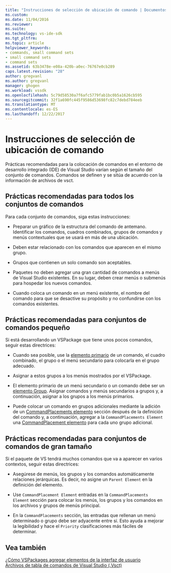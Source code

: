 ```yaml
---
title: "Instrucciones de selección de ubicación de comando | Documentos de Microsoft"
ms.custom: 
ms.date: 11/04/2016
ms.reviewer: 
ms.suite: 
ms.technology: vs-ide-sdk
ms.tgt_pltfrm: 
ms.topic: article
helpviewer_keywords:
- commands, small command sets
- small command sets
- command sets
ms.assetid: 63b3478e-e08a-420b-a0ec-76767e0cb289
caps.latest.revision: "28"
author: gregvanl
ms.author: gregvanl
manager: ghogen
ms.workload: vssdk
ms.openlocfilehash: 5c79d58530a7f6afc5779fab1bc0b5a1626cb595
ms.sourcegitcommit: 32f1a690fc445f9586d53698fc82c7debd784eeb
ms.translationtype: MT
ms.contentlocale: es-ES
ms.lasthandoff: 12/22/2017
---
```

# <a name="command-placement-guidelines"></a>Instrucciones de selección de ubicación de comando
Prácticas recomendadas para la colocación de comandos en el entorno de desarrollo integrado (IDE) de Visual Studio varían según el tamaño del conjunto de comandos. Comandos se definen y se sitúa de acuerdo con la información de archivos de vsct.  
  
## <a name="best-practices-for-all-command-sets"></a>Prácticas recomendadas para todos los conjuntos de comandos  
 Para cada conjunto de comandos, siga estas instrucciones:  
  
-   Preparar un gráfico de la estructura del comando de antemano. Identificar los comandos, cuadros combinados, grupos de comandos y menús contextuales que se usará en más de una ubicación.  
  
-   Deben estar relacionado con los comandos que aparecen en el mismo grupo.  
  
-   Grupos que contienen un solo comando son aceptables.  
  
-   Paquetes no deben agregar una gran cantidad de comandos a menús de Visual Studio existentes. En su lugar, deben crear menús o submenús para hospedar los nuevos comandos.  
  
-   Cuando coloca un comando en un menú existente, el nombre del comando para que se desactive su propósito y no confundirse con los comandos existentes.  
  
## <a name="best-practices-for-small-command-sets"></a>Prácticas recomendadas para conjuntos de comandos pequeño  
 Si está desarrollando un VSPackage que tiene unos pocos comandos, seguir estas directrices:  
  
-   Cuando sea posible, use la [elemento primario](../../extensibility/parent-element.md) de un comando, el cuadro combinado, el grupo o el menú secundario para colocarla en el grupo adecuado.  
  
-   Asignar a estos grupos a los menús mostrados por el VSPackage.  
  
-   El elemento primario de un menú secundario o un comando debe ser un [elemento Group](../../extensibility/group-element.md). Asignar comandos y menús secundarios a grupos y, a continuación, asignar a los grupos a los menús primarios.  
  
-   Puede colocar un comando en grupos adicionales mediante la adición de un [CommandPlacements elemento](../../extensibility/commandplacements-element.md) sección después de la definición del comando y, a continuación, agregar a la `CommandPlacements Element` una [CommandPlacement elemento](../../extensibility/commandplacement-element.md) para cada uno grupo adicional.  
  
## <a name="best-practices-for-large-command-sets"></a>Prácticas recomendadas para conjuntos de comandos de gran tamaño  
 Si el paquete de VS tendrá muchos comandos que va a aparecer en varios contextos, seguir estas directrices:  
  
-   Asegúrese de menús, los grupos y los comandos automáticamente relaciones jerárquicas. Es decir, no asigne un `Parent Element` en la definición del elemento.  
  
-   Use `CommandPlacement Element` entradas en la `CommandPlacements Element` sección para colocar los menús, los grupos y los comandos en los archivos y grupos de menús principal.  
  
-   En la `CommandPlacements` sección, las entradas que rellenan un menú determinado o grupo debe ser adyacente entre sí. Esto ayuda a mejorar la legibilidad y hace el `Priority` clasificaciones más fáciles de determinar.  
  
## <a name="see-also"></a>Vea también  
 [¿Cómo VSPackages agregar elementos de la interfaz de usuario](../../extensibility/internals/how-vspackages-add-user-interface-elements.md)   
 [Archivos de tabla de comandos de Visual Studio (.Vsct)](../../extensibility/internals/visual-studio-command-table-dot-vsct-files.md)